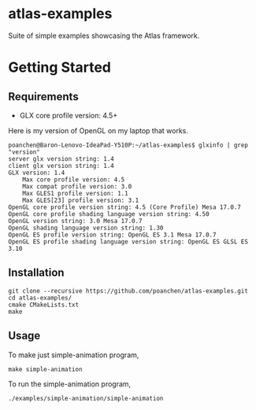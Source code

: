 # atlas-examples
Suite of simple examples showcasing the Atlas framework.

# Getting Started

## Requirements
- GLX core profile version: 4.5+

Here is my version of OpenGL on my laptop that works.
```
poanchen@Baron-Lenovo-IdeaPad-Y510P:~/atlas-examples$ glxinfo | grep "version"
server glx version string: 1.4
client glx version string: 1.4
GLX version: 1.4
    Max core profile version: 4.5
    Max compat profile version: 3.0
    Max GLES1 profile version: 1.1
    Max GLES[23] profile version: 3.1
OpenGL core profile version string: 4.5 (Core Profile) Mesa 17.0.7
OpenGL core profile shading language version string: 4.50
OpenGL version string: 3.0 Mesa 17.0.7
OpenGL shading language version string: 1.30
OpenGL ES profile version string: OpenGL ES 3.1 Mesa 17.0.7
OpenGL ES profile shading language version string: OpenGL ES GLSL ES 3.10
```

## Installation

```
git clone --recursive https://github.com/poanchen/atlas-examples.git
cd atlas-examples/
cmake CMakeLists.txt
make
```

## Usage

To make just simple-animation program,
```
make simple-animation
```

To run the simple-animation program,
```
./examples/simple-animation/simple-animation
```
